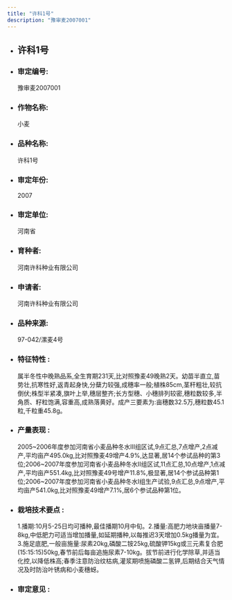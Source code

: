 ```yaml
---
title: "许科1号"
description: "豫审麦2007001"
---
```

* ## 许科1号
* ###  审定编号:  
   豫审麦2007001

*  ### 作物名称:  
   小麦

*   ###  品种名称: 
    许科1号

*   ### 审定年份: 
    2007

*   ### 审定单位:  
    河南省

*   ### 育种者:  
    河南许科种业有限公司

*   ### 申请者:  
    河南许科种业有限公司

*   ### 品种来源:  
    97-042/漯麦4号

*   ### 特征特性 : 
    属半冬性中晚熟品系,全生育期231天,比对照豫麦49晚熟2天。幼苗半直立,苗势壮,抗寒性好,返青起身快,分蘖力较强,成穗率一般;植株85cm,茎秆粗壮,较抗倒伏;株型半紧凑,旗叶上举,穗层整齐;长方型穗、小穗排列较密,穗粒数较多,半角质、籽粒饱满,容重高,成熟落黄好。成产三要素为:亩穗数32.5万,穗粒数45.1粒,千粒重45.8g。

*   ### 产量表现 : 
    2005~2006年度参加河南省小麦品种冬水Ⅲ组区试,9点汇总,7点增产,2点减产,平均亩产495.0kg,比对照豫麦49增产4.9%,达显著,居14个参试品种的第3位;2006~2007年度参加河南省小麦品种冬水II组区试,11点汇总,10点增产,1点减产,平均亩产551.4kg,比对照豫麦49号增产11.8%,极显著,居14个参试品种第1位;2006~2007年度参加河南省小麦品种冬水I组生产试验,9点汇总,9点增产,平均亩产541.0kg,比对照豫麦49增产7.1%,居6个参试品种第1位。

*   ### 栽培技术要点 : 
    1.播期:10月5-25日均可播种,最佳播期10月中旬。2.播量:高肥力地块亩播量7-8kg,中低肥力可适当增加播量,如延期播种,以每推迟3天增加0.5kg播量为宜。3.施足底肥,一般亩施量:尿素20kg,磷酸二铵25kg,硫酸钾15kg或三元素复合肥(15:15:15)50kg,春节前后每亩追施尿素7-10kg。拔节前进行化学除草,并适当化控,以降低株高;春季注意防治纹枯病,灌浆期喷施磷酸二氢钾,后期结合天气情况及时防治叶锈病和小麦穗蚜。

*   ### 审定意见 : 
    

